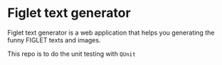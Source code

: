 # Figlet text generator

Figlet text generator is a web application that helps you generating the funny FIGLET texts and images.

This repo is to do the unit testing with ```QUnit```
